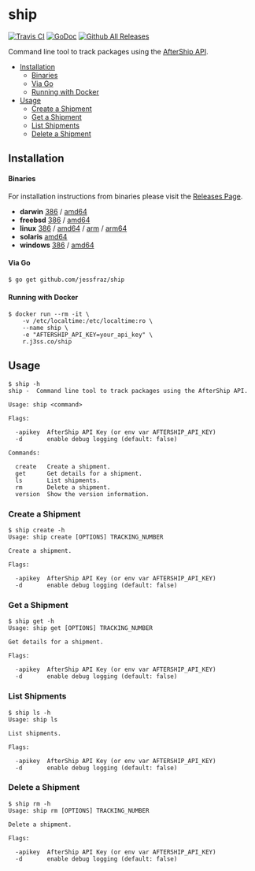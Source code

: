 # ship

[![Travis CI](https://img.shields.io/travis/jessfraz/ship.svg?style=for-the-badge)](https://travis-ci.org/jessfraz/ship)
[![GoDoc](https://img.shields.io/badge/godoc-reference-5272B4.svg?style=for-the-badge)](https://godoc.org/github.com/jessfraz/ship)
[![Github All Releases](https://img.shields.io/github/downloads/jessfraz/ship/total.svg?style=for-the-badge)](https://github.com/jessfraz/ship/releases)

Command line tool to track packages using the [AfterShip API](https://docs.aftership.com/api/4/overview).

- [Installation](#installation)
    + [Binaries](#binaries)
    + [Via Go](#via-go)
    + [Running with Docker](#running-with-docker)
- [Usage](#usage)
  * [Create a Shipment](#create-a-shipment)
  * [Get a Shipment](#get-a-shipment)
  * [List Shipments](#list-shipments)
  * [Delete a Shipment](#delete-a-shipment)

## Installation

#### Binaries

For installation instructions from binaries please visit the [Releases Page](https://github.com/jessfraz/ship/releases).

- **darwin** [386](https://github.com/jessfraz/ship/releases/download/v0.0.4/ship-darwin-386) / [amd64](https://github.com/jessfraz/ship/releases/download/v0.0.4/ship-darwin-amd64)
- **freebsd** [386](https://github.com/jessfraz/ship/releases/download/v0.0.4/ship-freebsd-386) / [amd64](https://github.com/jessfraz/ship/releases/download/v0.0.4/ship-freebsd-amd64)
- **linux** [386](https://github.com/jessfraz/ship/releases/download/v0.0.4/ship-linux-386) / [amd64](https://github.com/jessfraz/ship/releases/download/v0.0.4/ship-linux-amd64) / [arm](https://github.com/jessfraz/ship/releases/download/v0.0.4/ship-linux-arm) / [arm64](https://github.com/jessfraz/ship/releases/download/v0.0.4/ship-linux-arm64)
- **solaris** [amd64](https://github.com/jessfraz/ship/releases/download/v0.0.4/ship-solaris-amd64)
- **windows** [386](https://github.com/jessfraz/ship/releases/download/v0.0.4/ship-windows-386) / [amd64](https://github.com/jessfraz/ship/releases/download/v0.0.4/ship-windows-amd64)

#### Via Go

```bash
$ go get github.com/jessfraz/ship
```

#### Running with Docker

```console
$ docker run --rm -it \
    -v /etc/localtime:/etc/localtime:ro \
    --name ship \
    -e "AFTERSHIP_API_KEY=your_api_key" \
    r.j3ss.co/ship
```

## Usage

```console
$ ship -h
ship -  Command line tool to track packages using the AfterShip API.

Usage: ship <command>

Flags:

  -apikey  AfterShip API Key (or env var AFTERSHIP_API_KEY)
  -d       enable debug logging (default: false)

Commands:

  create   Create a shipment.
  get      Get details for a shipment.
  ls       List shipments.
  rm       Delete a shipment.
  version  Show the version information.
```

### Create a Shipment

```console
$ ship create -h
Usage: ship create [OPTIONS] TRACKING_NUMBER

Create a shipment.

Flags:

  -apikey  AfterShip API Key (or env var AFTERSHIP_API_KEY)
  -d       enable debug logging (default: false)
```

### Get a Shipment

```console
$ ship get -h
Usage: ship get [OPTIONS] TRACKING_NUMBER

Get details for a shipment.

Flags:

  -apikey  AfterShip API Key (or env var AFTERSHIP_API_KEY)
  -d       enable debug logging (default: false)
```

### List Shipments

```console
$ ship ls -h
Usage: ship ls 

List shipments.

Flags:

  -apikey  AfterShip API Key (or env var AFTERSHIP_API_KEY)
  -d       enable debug logging (default: false)
```

### Delete a Shipment

```console
$ ship rm -h
Usage: ship rm [OPTIONS] TRACKING_NUMBER

Delete a shipment.

Flags:

  -apikey  AfterShip API Key (or env var AFTERSHIP_API_KEY)
  -d       enable debug logging (default: false)
```
